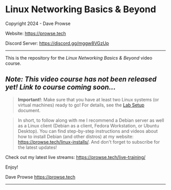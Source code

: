 # Linux Networking Basics & Beyond

Copyright 2024 - Dave Prowse

Website: https://prowse.tech

Discord Server: https://discord.gg/mggw8VGzUp

---

This is the repository for the *Linux Networking Basics & Beyond* video course.

## *Note: This video course has not been released yet! Link to course coming soon...*

> **Important!**: Make sure that you have at least two Linux systems (or virtual machines) ready to go! For details, see the [Lab Setup](lab-setup/lab-setup.md) document.

> In short, to follow along with me I recommend a Debian server as well as a Linux client (Debian as a client, Fedora Workstation, or Ubuntu Desktop). You can find step-by-step instructions and videos about how to install Debian (and other distros) at my website: https://prowse.tech/linux-installs/. And don't forget to subscribe for the latest updates!

Check out my latest live streams: https://prowse.tech/live-training/

Enjoy!

Dave Prowse
https://prowse.tech

---
